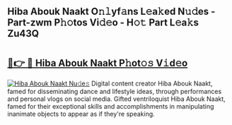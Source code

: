 ## Hiba Abouk Naakt O𝚗𝚕yf𝚊ns L𝚎a𝚔ed N𝚞𝚍es - Part-zwm P𝚑𝚘tos Vi𝚍𝚎o - H𝚘𝚝 Part L𝚎a𝚔s Zu43Q

# <h2><a href="http://kf0e5i.oniu.top/?m=Hiba+Abouk+Naakt">🔗👉 🔴 Hiba Abouk Naakt P𝚑ot𝚘𝚜 V𝚒d𝚎o</a></h2>

[![Hiba Abouk Naakt Nu𝚍e𝚜](https://i.imgur.com/0qMVB7G.gif)](http://kf0e5i.oniu.top/?m=Hiba+Abouk+Naakt)
Digital content creator Hiba Abouk Naakt, famed for disseminating dance and lifestyle ideas, through performances and personal vlogs on social media. Gifted ventriloquist Hiba Abouk Naakt, famed for their exceptional skills and accomplishments in manipulating inanimate objects to appear as if they're speaking.  
